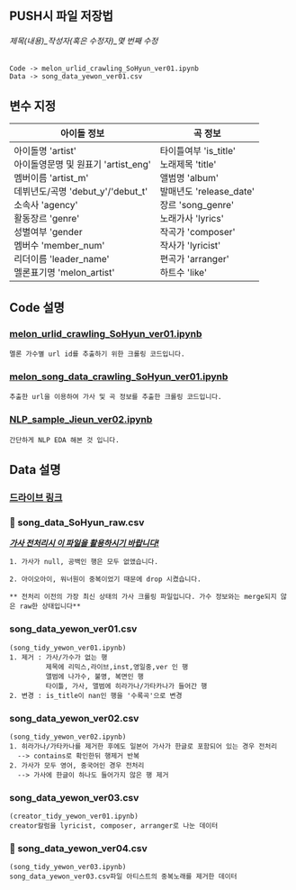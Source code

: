 ## PUSH시 파일 저장법
###### 제목(내용)_작성자(혹은 수정자)_몇 번째 수정
```
Code -> melon_urlid_crawling_SoHyun_ver01.ipynb
Data -> song_data_yewon_ver01.csv
```

## 변수 지정
| **아이돌 정보**  |  **곡 정보**  |
|---|---|
| 아이돌명 'artist' <br> 아이돌영문명 및 원표기 'artist_eng' <br> 멤버이름 'artist_m' <br> 데뷔년도/곡명 'debut_y'/'debut_t' <br> 소속사 'agency' <br> 활동장르 'genre' <br> 성별여부 'gender <br> 멤버수 'member_num' <br> 리더이름 'leader_name' <br> 멜론표기명 'melon_artist' | 타이틀여부 'is_title' <br> 노래제목 'title' <br> 앨범명 'album' <br> 발매년도 'release_date' <br> 장르 'song_genre' <br> 노래가사 'lyrics' <br> 작곡가 'composer' <br> 작사가 'lyricist' <br> 편곡가 'arranger' <br> 하트수 'like' |

## Code 설명
### [melon_urlid_crawling_SoHyun_ver01.ipynb](https://github.com/BLUENCE/M5_Idol_lyrics/blob/master/Crawling/url_crawling/melon_urlid_crawling_SoHyun_ver01.ipynb)
```
멜론 가수별 url id를 추출하기 위한 크롤링 코드입니다. 
```
### [melon_song_data_crawling_SoHyun_ver01.ipynb](https://github.com/BLUENCE/M5_Idol_lyrics/blob/master/Crawling/url_crawling/melon_song_data_crawling_SoHyun_ver01.ipynb)
```
추출한 url을 이용하여 가사 및 곡 정보를 추출한 크롤링 코드입니다. 
```
### [NLP_sample_Jieun_ver02.ipynb](https://github.com/BLUENCE/M5_Idol_lyrics/blob/master/NLP/NLP_sample_Jieun_ver02.ipynb)
```
간단하게 NLP EDA 해본 것 입니다. 
```

## Data 설명
### [드라이브 링크](https://drive.google.com/drive/folders/1XB4ubjht4tOPPZwKXrMugbOSefWe0xdD)

### :pushpin: song_data_SoHyun_raw.csv

<u>***가사 전처리시 이 파일을 활용하시기 바랍니다!**</u>*

```
1. 가사가 null, 공백인 행은 모두 없앴습니다. 

2. 아이오아이, 워너원이 중복이었기 때문에 drop 시켰습니다. 

** 전처리 이전의 가장 최신 상태의 가사 크롤링 파일입니다. 가수 정보와는 merge되지 않은 raw한 상태입니다**
```


### song_data_yewon_ver01.csv
```
(song_tidy_yewon_ver01.ipynb)
1. 제거 : 가사/가수가 없는 행
         제목에 리믹스,라이브,inst,영일중,ver 인 행
         앨범에 나가수, 불명, 복면인 행
         타이틀, 가사, 앨범에 히라가나/가타카나가 들어간 행
2. 변경 : is_title이 nan인 행을 '수록곡'으로 변경
```
### song_data_yewon_ver02.csv  
```
(song_tidy_yewon_ver02.ipynb)
1. 히라가나/가타카나를 제거한 후에도 일본어 가사가 한글로 포함되어 있는 경우 전처리 
  --> contains로 확인한뒤 행제거 반복
2. 가사가 모두 영어, 중국어인 경우 전처리 
  --> 가사에 한글이 하나도 들어가지 않은 행 제거
```
### song_data_yewon_ver03.csv
```
(creator_tidy_yewon_ver01.ipynb)
creator칼럼을 lyricist, composer, arranger로 나눈 데이터
```
### :pushpin: song_data_yewon_ver04.csv
```
(song_tidy_yewon_ver03.ipynb)
song_data_yewon_ver03.csv파일 아티스트의 중복노래를 제거한 데이터
```



